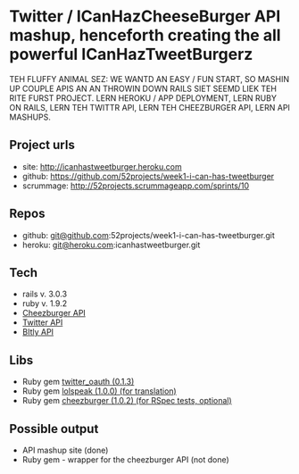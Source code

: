 Twitter / ICanHazCheeseBurger API mashup, henceforth creating the all powerful ICanHazTweetBurgerz
================================

TEH FLUFFY ANIMAL SEZ: WE WANTD AN EASY / FUN START, SO MASHIN UP COUPLE APIS AN AN THROWIN DOWN RAILS SIET SEEMD LIEK TEH RITE FURST PROJECT.  LERN HEROKU / APP DEPLOYMENT, LERN RUBY ON RAILS, LERN TEH TWITTR API, LERN TEH CHEEZBURGER API, LERN API MASHUPS.   

Project urls
-------------------------

* site: http://icanhastweetburger.heroku.com
* github: https://github.com/52projects/week1-i-can-has-tweetburger
* scrummage: http://52projects.scrummageapp.com/sprints/10

Repos
-------------------------

* github: git@github.com:52projects/week1-i-can-has-tweetburger.git
* heroku: git@heroku.com:icanhastweetburger.git

Tech
-------------------------

* rails v. 3.0.3
* ruby v. 1.9.2
* [Cheezburger API](http://developer.cheezburger.com/)
* [Twitter API](http://apiwiki.twitter.com/w/page/22554648/FrontPage)
* [BItly API](http://bit.ly)

Libs
-------------------------

* Ruby gem [twitter_oauth (0.1.3)](http://rubygems.org/gems/twitter_oauth)
* Ruby gem [lolspeak (1.0.0) (for translation)](http://rubygems.org/gems/lolspeak)
* Ruby gem [cheezburger (1.0.2) (for RSpec tests, optional)](http://rubygems.org/gems/cheezburger)

Possible output
-------------------------

* API mashup site (done)
* Ruby gem - wrapper for the cheezburger API (not done)